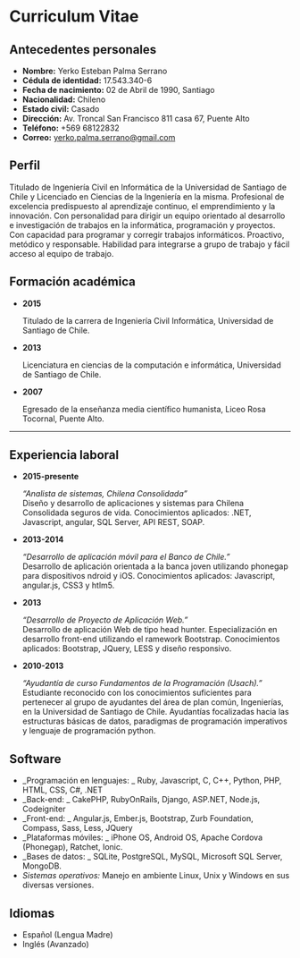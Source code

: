 # Curriculum Vitae

## Antecedentes personales

- **Nombre:**               Yerko Esteban Palma Serrano
- **Cédula de identidad:**  17.543.340-6
- **Fecha de nacimiento:**  02 de Abril de 1990, Santiago
- **Nacionalidad:**         Chileno
- **Estado civil:**         Casado
- **Dirección:**            Av. Troncal San Francisco 811 casa 67, Puente Alto
- **Teléfono:**             +569 68122832
- **Correo:**               yerko.palma.serrano@gmail.com

## Perfil

Titulado de Ingeniería Civil en Informática de la Universidad de Santiago de Chile 
y Licenciado en Ciencias de la Ingeniería en la misma.
Profesional de excelencia predispuesto al aprendizaje continuo, el emprendimiento y 
la innovación.
Con personalidad para dirigir un equipo orientado al desarrollo e investigación de 
trabajos en la informática, programación y proyectos. Con capacidad para programar 
y corregir trabajos informáticos. Proactivo, metódico y responsable.
Habilidad para integrarse a grupo de trabajo y fácil acceso al equipo de trabajo.

## Formación académica

- **2015**  <p>Titulado de la carrera de Ingeniería Civil Informática, Universidad de Santiago de Chile.</p>
- **2013**  <p>Licenciatura en ciencias de la computación e informática, Universidad de Santiago de Chile.</p>
- **2007**  <p>Egresado de la enseñanza media científico humanista, Liceo Rosa Tocornal, Puente Alto.</p>

---

## Experiencia laboral

- **2015-presente** <p>_“Analista de sistemas, Chilena Consolidada”_<br> Diseño y desarrollo de aplicaciones y sistemas para Chilena Consolidada seguros de vida. Conocimientos aplicados: .NET, Javascript, angular, SQL Server, API REST, SOAP.</p>
- **2013-2014**     <p>_“Desarrollo de aplicación móvil para el Banco de Chile.”_<br> Desarrollo de aplicación orientada a la banca joven utilizando phonegap para dispositivos ndroid y iOS. Conocimientos aplicados: Javascript, angular.js, CSS3 y htlm5.</p>
- **2013**          <p>_“Desarrollo de Proyecto de Aplicación Web.”_<br> Desarrollo de aplicación Web de tipo head hunter. Especialización en desarrollo front-end utilizando el  ramework Bootstrap. Conocimientos aplicados: Bootstrap, JQuery, LESS y diseño responsivo.</p>
- **2010-2013**     <p>_“Ayudantía de curso Fundamentos de la Programación (Usach).”_<br> Estudiante reconocido con los conocimientos suficientes para pertenecer al grupo de ayudantes del área de plan común, Ingenierías, en la Universidad de Santiago de Chile. Ayudantías focalizadas hacia las estructuras básicas de datos, paradigmas de programación imperativos y lenguaje de programación python.</p>

## Software

- _Programación en lenguajes: _
Ruby, Javascript, C, C++, Python, PHP, HTML, CSS, C#, .NET
- _Back-end: _
CakePHP, RubyOnRails, Django, ASP.NET, Node.js, Codeigniter
- _Front-end: _
Angular.js, Ember.js, Bootstrap, Zurb Foundation, Compass, Sass, Less, JQuery
- _Plataformas móviles: _
iPhone OS, Android OS, Apache Cordova (Phonegap), Ratchet, Ionic.
- _Bases de datos: _
SQLite, PostgreSQL, MySQL, Microsoft SQL Server, MongoDB.
- _Sistemas operativos:_ Manejo en ambiente Linux, Unix y Windows en sus diversas versiones.

## Idiomas
- Español (Lengua Madre)
- Inglés (Avanzado)
